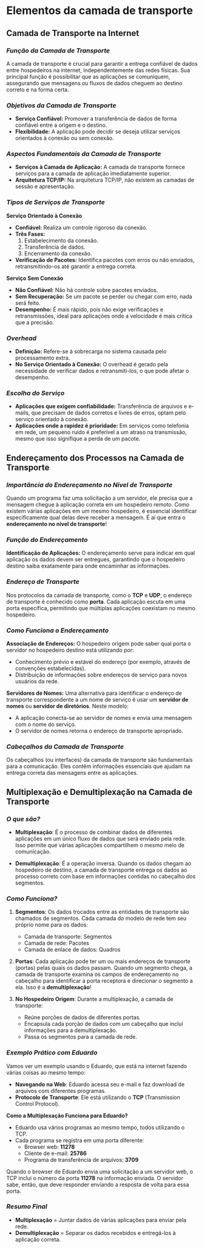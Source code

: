 # **Elementos da camada de transporte**

## Camada de Transporte na Internet

### *Função da Camada de Transporte*
A camada de transporte é crucial para garantir a entrega confiável de dados entre hospedeiros na internet, independentemente das redes físicas. Sua principal função é possibilitar que as aplicações se comuniquem, assegurando que mensagens ou fluxos de dados cheguem ao destino correto e na forma certa.

### *Objetivos da Camada de Transporte*
- **Serviço Confiável:** Promover a transferência de dados de forma confiável entre a origem e o destino.
- **Flexibilidade:** A aplicação pode decidir se deseja utilizar serviços orientados à conexão ou sem conexão.

### *Aspectos Fundamentais da Camada de Transporte*
- **Serviços à Camada de Aplicação:** A camada de transporte fornece serviços para a camada de aplicação imediatamente superior.
- **Arquitetura TCP/IP:** Na arquitetura TCP/IP, não existem as camadas de sessão e apresentação.

### *Tipos de Serviços de Transporte*
**Serviço Orientado à Conexão**
- **Confiável:** Realiza um controle rigoroso da conexão.
- **Três Fases:**
  1. Estabelecimento da conexão.
  2. Transferência de dados.
  3. Encerramento da conexão.
- **Verificação de Pacotes:** Identifica pacotes com erros ou não enviados, retransmitindo-os até garantir a entrega correta.

**Serviço Sem Conexão**
- **Não Confiável:** Não há controle sobre pacotes enviados.
- **Sem Recuperação:** Se um pacote se perder ou chegar com erro, nada será feito.
- **Desempenho:** É mais rápido, pois não exige verificações e retransmissões, ideal para aplicações onde a velocidade é mais crítica que a precisão.

### *Overhead*
- **Definição:** Refere-se à sobrecarga no sistema causada pelo processamento extra.
- **No Serviço Orientado à Conexão:** O overhead é gerado pela necessidade de verificar dados e retransmiti-los, o que pode afetar o desempenho.

### *Escolha do Serviço*
- **Aplicações que exigem confiabilidade:** Transferência de arquivos e e-mails, que precisam de dados corretos e livres de erros, optam pelo serviço orientado à conexão.
- **Aplicações onde a rapidez é prioridade:** Em serviços como telefonia em rede, um pequeno ruído é preferível a um atraso na transmissão, mesmo que isso signifique a perda de um pacote.

## Endereçamento dos Processos na Camada de Transporte

### *Importância do Endereçamento no Nível de Transporte*
Quando um programa faz uma solicitação a um servidor, ele precisa que a mensagem chegue à aplicação correta em um hospedeiro remoto. Como existem várias aplicações em um mesmo hospedeiro, é essencial identificar especificamente qual delas deve receber a mensagem. É aí que entra o **endereçamento no nível de transporte**!

### *Função do Endereçamento*
 **Identificação de Aplicações:** O endereçamento serve para indicar em qual aplicação os dados devem ser entregues, garantindo que o hospedeiro destino saiba exatamente para onde encaminhar as informações.

### *Endereço de Transporte*
Nos protocolos da camada de transporte, como o **TCP** e **UDP**, o endereço de transporte é conhecido como **porta**. Cada aplicação escuta em uma porta específica, permitindo que múltiplas aplicações coexistam no mesmo hospedeiro.

### *Como Funciona o Endereçamento*
**Associação de Endereços:** O hospedeiro origem pode saber qual porta o servidor no hospedeiro destino está utilizando por:
- Conhecimento prévio e estável do endereço (por exemplo, através de convenções estabelecidas).
- Distribuição de informações sobre endereços de serviço para novos usuários da rede.

**Servidores de Nomes:** Uma alternativa para identificar o endereço de transporte correspondente a um nome de serviço é usar um **servidor de nomes** ou **servidor de diretórios**. Neste modelo:
- A aplicação conecta-se ao servidor de nomes e envia uma mensagem com o nome do serviço.
- O servidor de nomes retorna o endereço de transporte apropriado.

### *Cabeçalhos da Camada de Transporte*
Os cabeçalhos (ou interfaces) da camada de transporte são fundamentais para a comunicação. Eles contêm informações essenciais que ajudam na entrega correta das mensagens entre as aplicações.

## Multiplexação e Demultiplexação na Camada de Transporte

### *O que são?*
- **Multiplexação**: É o processo de combinar dados de diferentes aplicações em um único fluxo de dados que será enviado pela rede. Isso permite que várias aplicações compartilhem o mesmo meio de comunicação.

- **Demultiplexação**: É a operação inversa. Quando os dados chegam ao hospedeiro de destino, a camada de transporte entrega os dados ao processo correto com base em informações contidas no cabeçalho dos segmentos.

### *Como Funciona?*
1. **Segmentos**: Os dados trocados entre as entidades de transporte são chamados de segmentos. Cada camada do modelo de rede tem seu próprio nome para os dados:
   - Camada de transporte: Segmentos
   - Camada de rede: Pacotes
   - Camada de enlace de dados: Quadros

2. **Portas**: Cada aplicação pode ter um ou mais endereços de transporte (portas) pelas quais os dados passam. Quando um segmento chega, a camada de transporte examina os campos de endereçamento no cabeçalho para identificar a porta receptora e direcionar o segmento a ela. Isso é a **demultiplexação**!

3. **No Hospedeiro Origem**: Durante a multiplexação, a camada de transporte:
   - Reúne porções de dados de diferentes portas.
   - Encapsula cada porção de dados com um cabeçalho que inclui informações para a demultiplexação.
   - Passa os segmentos para a camada de rede.

### *Exemplo Prático com Eduardo*
Vamos ver um exemplo usando o Eduardo, que está na internet fazendo várias coisas ao mesmo tempo:

- **Navegando na Web**: Eduardo acessa seu e-mail e faz download de arquivos com diferentes programas.
- **Protocolo de Transporte**: Ele está utilizando o **TCP** (Transmission Control Protocol).

**Como a Multiplexação Funciona para Eduardo?**
- Eduardo usa vários programas ao mesmo tempo, todos utilizando o TCP.
- Cada programa se registra em uma porta diferente:
  - Browser web: **11278**
  - Cliente de e-mail: **25786**
  - Programa de transferência de arquivos: **3709**

Quando o browser de Eduardo envia uma solicitação a um servidor web, o TCP inclui o número da porta **11278** na informação enviada. O servidor sabe, então, que deve responder enviando a resposta de volta para essa porta.

### *Resumo Final*
- **Multiplexação** = Juntar dados de várias aplicações para enviar pela rede.
- **Demultiplexação** = Separar os dados recebidos e entregá-los à aplicação correta.